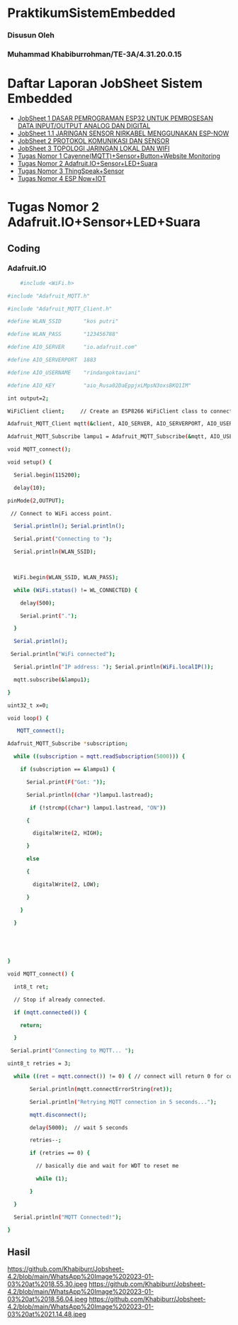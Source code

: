 # PraktikumSistemEmbedded
### Disusun Oleh
### Muhammad Khabiburrohman/TE-3A/4.31.20.0.15

# Daftar Laporan JobSheet Sistem Embedded

- [JobSheet 1 DASAR PEMROGRAMAN ESP32 UNTUK PEMROSESAN DATA INPUT/OUTPUT ANALOG DAN DIGITAL](https://github.com/Khabiburr/Jobsheet-1)
- [JobSheet 1.1 JARINGAN SENSOR NIRKABEL MENGGUNAKAN ESP-NOW](https://github.com/Khabiburr/Jobsheet-1.1)
- [JobSheet 2 PROTOKOL KOMUNIKASI DAN SENSOR](https://github.com/Khabiburr/Jobsheet-2)
- [JobSheet 3 TOPOLOGI JARINGAN LOKAL DAN WIFI](https://github.com/Khabiburr/Jobsheet-3)
- [Tugas Nomor 1 Cayenne(MQTT)+Sensor+Button+Website Monitoring](https://github.com/Khabiburr/Jobsheet-4.1)
- [Tugas Nomor 2 Adafruit.IO+Sensor+LED+Suara](https://github.com/Khabiburr/Jobsheet-4.2)
- [Tugas Nomor 3 ThingSpeak+Sensor](https://github.com/Khabiburr/Jobsheet-4.3)
- [Tugas Nomor 4 ESP Now+IOT](https://github.com/Khabiburr/Jobsheet-4.4)

# Tugas Nomor 2 Adafruit.IO+Sensor+LED+Suara

## Coding

### Adafruit.IO

```bash
    #include <WiFi.h>

#include "Adafruit_MQTT.h"

#include "Adafruit_MQTT_Client.h"

#define WLAN_SSID       "kos putri"

#define WLAN_PASS       "123456788"

#define AIO_SERVER      "io.adafruit.com"

#define AIO_SERVERPORT  1883                  

#define AIO_USERNAME    "rindangoktaviani"

#define AIO_KEY         "aio_Rusa02DaEppjxLMpsN3oxsBKQ1IM"

int output=2;

WiFiClient client;     // Create an ESP8266 WiFiClient class to connect to the MQTT server.

Adafruit_MQTT_Client mqtt(&client, AIO_SERVER, AIO_SERVERPORT, AIO_USERNAME, AIO_KEY);        // Setup the MQTT client class by passing in the WiFi client and MQTT server and login details.

Adafruit_MQTT_Subscribe lampu1 = Adafruit_MQTT_Subscribe(&mqtt, AIO_USERNAME "/feeds/lampu1");

void MQTT_connect();

void setup() {

  Serial.begin(115200);

  delay(10);

pinMode(2,OUTPUT);

 // Connect to WiFi access point.

  Serial.println(); Serial.println();

  Serial.print("Connecting to ");

  Serial.println(WLAN_SSID);

 

  WiFi.begin(WLAN_SSID, WLAN_PASS);

  while (WiFi.status() != WL_CONNECTED) {

    delay(500);

    Serial.print(".");

  }

  Serial.println();

 Serial.println("WiFi connected");

  Serial.println("IP address: "); Serial.println(WiFi.localIP());

  mqtt.subscribe(&lampu1);

}

uint32_t x=0;

void loop() {

   MQTT_connect();

Adafruit_MQTT_Subscribe *subscription;

  while ((subscription = mqtt.readSubscription(5000))) {

    if (subscription == &lampu1) {

      Serial.print(F("Got: "));

      Serial.println((char *)lampu1.lastread);

       if (!strcmp((char*) lampu1.lastread, "ON"))

      {

        digitalWrite(2, HIGH);

      }

      else

      {

        digitalWrite(2, LOW);

      }

    }

  }

 

 

}

void MQTT_connect() {

  int8_t ret;

  // Stop if already connected.

  if (mqtt.connected()) {

    return;

  }

 Serial.print("Connecting to MQTT... ");

uint8_t retries = 3;

  while ((ret = mqtt.connect()) != 0) { // connect will return 0 for connected

       Serial.println(mqtt.connectErrorString(ret));

       Serial.println("Retrying MQTT connection in 5 seconds...");

       mqtt.disconnect();

       delay(5000);  // wait 5 seconds

       retries--;

       if (retries == 0) {

         // basically die and wait for WDT to reset me

         while (1);

       }

  }

  Serial.println("MQTT Connected!");

}

```

## Hasil
https://github.com/Khabiburr/Jobsheet-4.2/blob/main/WhatsApp%20Image%202023-01-03%20at%2018.55.30.jpeg
https://github.com/Khabiburr/Jobsheet-4.2/blob/main/WhatsApp%20Image%202023-01-03%20at%2018.56.04.jpeg
https://github.com/Khabiburr/Jobsheet-4.2/blob/main/WhatsApp%20Image%202023-01-03%20at%2021.14.48.jpeg
